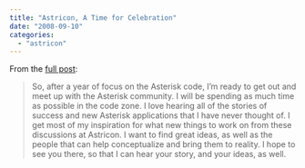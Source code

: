 ```yaml
---
title: "Astricon, A Time for Celebration"
date: "2008-09-10"
categories: 
  - "astricon"
---
```


From the [full post](http://blogs.digium.com/2008/09/09/astricon-a-time-for-celebration/):

> So, after a year of focus on the Asterisk code, I’m ready to get out and meet up with the Asterisk community. I will be spending as much time as possible in the code zone. I love hearing all of the stories of success and new Asterisk applications that I have never thought of. I get most of my inspiration for what new things to work on from these discussions at Astricon. I want to find great ideas, as well as the people that can help conceptualize and bring them to reality. I hope to see you there, so that I can hear your story, and your ideas, as well.
